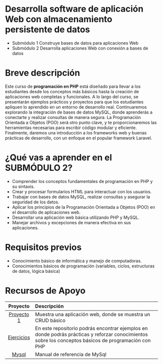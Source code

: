 # Desarrolla software de aplicación Web con almacenamiento persistente de datos

* Submódulo 1 Construye bases de datos para aplicaciones Web
* Submódulo 2 Desarrolla aplicaciones Web con conexión a bases de datos

# Breve descripción
Este curso de **programación en PHP** está diseñado para llevar a los estudiantes desde los conceptos más básicos hasta la creación de aplicaciones web completas y funcionales. A lo largo del curso, se presentarán ejemplos prácticos y proyectos para que los estudiantes apliquen lo aprendido en un entorno de desarrollo real.
Continuaremos explorando la integración de bases de datos MySQL, donde aprenderás a conectarte y realizar consultas de manera segura. La Programación Orientada a Objetos (POO) será otro punto clave, y te proporcionaremos las herramientas necesarias para escribir código modular y eficiente.
Finalmente, daremos una introducción a los frameworks web y buenas prácticas de desarrollo, con un enfoque en el popular framework Laravel.

# ¿Qué vas a aprender en el SUBMÓDULO 2?

- Comprender los conceptos fundamentales de programación en PHP y su sintaxis.
- Crear y procesar formularios HTML para interactuar con los usuarios.
- Trabajar con bases de datos MySQL, realizar consultas y asegurar la seguridad de los datos.
- Aplicar los principios de la Programación Orientada a Objetos (POO) en el desarrollo de aplicaciones web.
- Desarrollar una aplicación web básica utilizando PHP y MySQL.
- Manejar archivos y excepciones de manera efectiva en sus aplicaciones.

# Requisitos previos

+ Conocimiento básico de informática y manejo de computadoras.
+ Conocimientos básicos de programación (variables, ciclos, estructuras de datos, lógica básica)

# Recursos de Apoyo

| Proyecto | Descripción |
| :---: | :--- |
| [Proyecto 1](https://github.com/BegoRodriguez/ejemploPeliculasSQL.git)| Muestra una aplicación web, donde se muestra un CRUD básico|
| [Ejercicios](https://github.com/JustinNQ/php-ejemplos.git) |En este repositorio podrás encontrar ejemplos en donde podrás prácticas y reforzar conocimientos sobre los conceptos básicos de programación con PHP|
| [Mysql](https://dev.mysql.com/doc/refman/8.4/en/) | Manual de referencia de MySql|